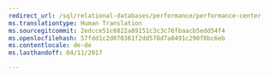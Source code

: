 ```yaml
--- 
redirect_url: /sql/relational-databases/performance/performance-center-for-sql-server-database-engine-and-azure-sql-database
ms.translationtype: Human Translation
ms.sourcegitcommit: 2edcce51c6822a89151c3c3c76fbaacb5edd54f4
ms.openlocfilehash: 57fdd1c2d070361f2dd578d7a8491c290f8bc6eb
ms.contentlocale: de-de
ms.lasthandoff: 04/11/2017

--- 
```


